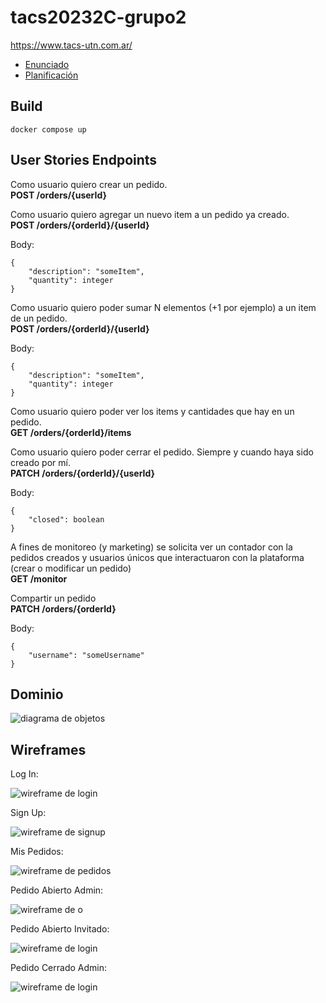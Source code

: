 # tacs20232C-grupo2

https://www.tacs-utn.com.ar/
- [Enunciado](https://docs.google.com/document/d/e/2PACX-1vTyCHMPW35IZ2Y-71h1ctMu-Qnf-_A-nDz5uzkm8hOz1xjK01sK6484KS_FuxTGIypyH1Idu5rYbdW1/pub)
- [Planificación](https://docs.google.com/spreadsheets/d/e/2PACX-1vQ5gLUsqSFvnfBfS-eIZmV1CALo9rSC1DcXo6sCcThIILlxLVuIYLbIeHpfmcCAMaFHsrWLHPTGlKjQ/pubhtml?gid=0&single=true)

## Build
```
docker compose up
```

## User Stories Endpoints
Como usuario quiero crear un pedido.  
**POST /orders/{userId}**  

Como usuario quiero agregar un nuevo item a un pedido ya creado.  
**POST /orders/{orderId}/{userId}**  

Body:
```
{
    "description": "someItem",
    "quantity": integer
}
```

Como usuario quiero poder sumar N elementos (+1 por ejemplo) a un item de un pedido.  
**POST /orders/{orderId}/{userId}**  

Body:
```
{
    "description": "someItem",
    "quantity": integer
}
```

Como usuario quiero poder ver los items y cantidades que hay en un pedido.  
**GET /orders/{orderId}/items**  

Como usuario quiero poder cerrar el pedido. Siempre y cuando haya sido creado por mí.  
**PATCH /orders/{orderId}/{userId}**  

Body:
```
{
    "closed": boolean
}
```

A fines de monitoreo (y marketing) se solicita ver un contador con la pedidos creados y usuarios únicos que interactuaron con la plataforma (crear o modificar un pedido)  
**GET /monitor**

Compartir un pedido  
**PATCH /orders/{orderId}**  

Body:
```
{
    "username": "someUsername"
}
```

## Dominio  
![diagrama de objetos](/diagramas/objetos.jpg)

## Wireframes  
Log In:

![wireframe de login](/diagramas/wireframes/iniciar_sesion.jpg)

Sign Up:

![wireframe de signup](/diagramas/wireframes/crear_usuario.jpg)

Mis Pedidos:

![wireframe de pedidos](/diagramas/wireframes/pedidos.jpg)

Pedido Abierto Admin:

![wireframe de o](/diagramas/wireframes/pedido_admin.jpg)

Pedido Abierto Invitado:

![wireframe de login](/diagramas/wireframes/pedido_no_admin.jpg)

Pedido Cerrado Admin:

![wireframe de login](/diagramas/wireframes/pedido_cerrado_admin.jpg)
